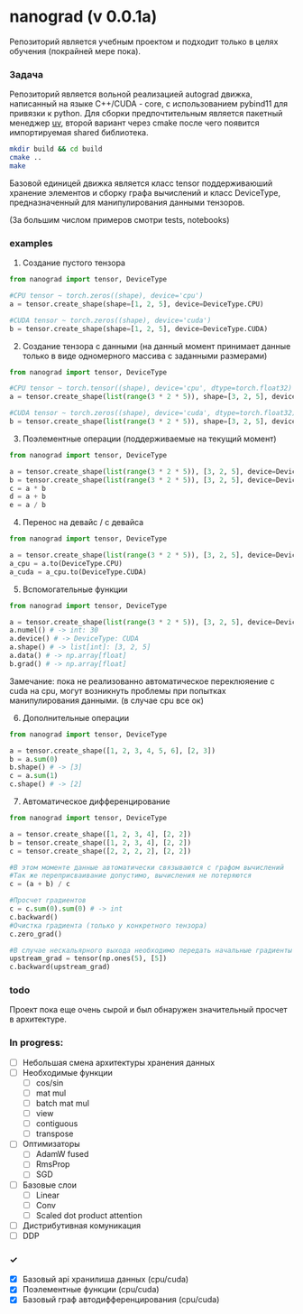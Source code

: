 # nanograd (v 0.0.1a)
Репозиторий является учебным проектом и подходит только в целях обучения (покрайней мере пока).

### Задача
Репозиторий является вольной реализацией autograd движка, написанный на языке C++/СUDA - core, с использованием pybind11 для привязки к python.
Для сборки предпочтительным является пакетный менеджер [uv](https://github.com/astral-sh/uv), второй вариант через cmake после чего появится импортируемая shared библиотека.
```bash
mkdir build && cd build
cmake ..
make
```

Базовой единицей движка является класс tensor поддерживаюший хранение элементов и сборку графа вычислений и класс DeviceType, предназначенный для манипулирования данными тензоров.

(За большим числом примеров смотри tests, notebooks)

### examples
1) Создание пустого тензора

```py
from nanograd import tensor, DeviceType

#CPU tensor ~ torch.zeros((shape), device='cpu')
a = tensor.create_shape(shape=[1, 2, 5], device=DeviceType.CPU)

#CUDA tensor ~ torch.zeros((shape), device='cuda')
b = tensor.create_shape(shape=[1, 2, 5], device=DeviceType.CUDA)
```

2) Создание тензора с данными (на данный момент принимает данные только в виде одномерного массива с заданными размерами)
```py
from nanograd import tensor, DeviceType

#CPU tensor ~ torch.tensor((shape), device='cpu', dtype=torch.float32)
a = tensor.create_shape(list(range(3 * 2 * 5)), shape=[3, 2, 5], device=DeviceType.CPU)

#CUDA tensor ~ torch.zeros((shape), device='cuda', dtype=torch.float32)
b = tensor.create_shape(list(range(3 * 2 * 5)), shape=[3, 2, 5], device=DeviceType.CUDA)
```

3) Поэлементные операции (поддерживаемые на текущий момент)
```py
from nanograd import tensor, DeviceType

a = tensor.create_shape(list(range(3 * 2 * 5)), [3, 2, 5], device=DeviceType.CUDA)
b = tensor.create_shape(list(range(3 * 2 * 5)), [3, 2, 5], device=DeviceType.CUDA)
c = a * b
d = a + b
e = a / b
```

4) Перенос на девайс / с девайса
```py
from nanograd import tensor, DeviceType

a = tensor.create_shape(list(range(3 * 2 * 5)), [3, 2, 5], device=DeviceType.CUDA)
a_cpu = a.to(DeviceType.CPU)
a_cuda = a_cpu.to(DeviceType.CUDA)
```

5) Вспомогательные функции
```py
from nanograd import tensor, DeviceType

a = tensor.create_shape(list(range(3 * 2 * 5)), [3, 2, 5], device=DeviceType.CUDA)
a.numel() # -> int: 30
a.device() # -> DeviceType: CUDA
a.shape() # -> list[int]: [3, 2, 5]
a.data() # -> np.array[float]
b.grad() # -> np.array[float]
```
Замечание: пока не реализованно автоматическое переклюяение с cuda на cpu, могут возникнуть проблемы при попытках манипулирования данными.
(в случае cpu все ок)

6) Дополнительные операции
```py
from nanograd import tensor, DeviceType

a = tensor.create_shape([1, 2, 3, 4, 5, 6], [2, 3])
b = a.sum(0)
b.shape() # -> [3]
c = a.sum(1)
c.shape() # -> [2]
```

7) Автоматическое дифференцирование
```py
from nanograd import tensor, DeviceType

a = tensor.create_shape([1, 2, 3, 4], [2, 2])
b = tensor.create_shape([1, 2, 3, 4], [2, 2])
c = tensor.create_shape([2, 2, 2, 2], [2, 2])

#В этом моменте данные автоматически связываются с графом вычислений
#Так же переприсваивание допустимо, вычисления не потеряются
c = (a + b) / c

#Просчет градиентов
с = c.sum(0).sum(0) # -> int
c.backward()
#Очистка градиента (только у конкретного тензора)
c.zero_grad()

#В случае нескальярного выхода необходимо передать начальные градиенты (смотри torch.autograd)
upstream_grad = tensor(np.ones(5), [5])
c.backward(upstream_grad)
```
### todo
Проект пока еще очень сырой и был обнаружен значительный просчет в архитектуре.

### In progress:
- [ ] Небольшая смена архитектуры хранения данных
- [ ] Необходимые функции 
  - [ ] cos/sin
  - [ ] mat mul
  - [ ] batch mat mul
  - [ ] view
  - [ ] contiguous
  - [ ] transpose
- [ ] Оптимизаторы
  - [ ] AdamW fused
  - [ ] RmsProp
  - [ ] SGD
- [ ] Базовые слои
  - [ ] Linear
  - [ ] Conv
  - [ ] Scaled dot product attention
- [ ] Дистрибутивная комуникация
 - [ ] DDP

### ✓
- [x] Базовый api хранилиша данных (cpu/cuda)
- [x] Поэлементные функции (cpu/cuda)
- [x] Базовый граф автодифференцирования (cpu/cuda)
